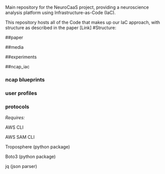 Main repository for the NeuroCaaS project, providing a neuroscience analysis platform using Infrastructure-as-Code (IaC).

This repository hosts all of the Code that makes up our IaC approach, with structure as described in the paper [Link]
#Structure: 

##paper

##media

##experiments

##ncap\_iac
### ncap blueprints
### user profiles
### protocols 

 



*Requires:*

AWS CLI

AWS SAM CLI

Troposphere (python package)

Boto3 (python package)

jq (json parser)
